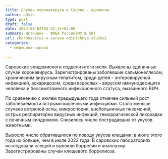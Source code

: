 ```yaml
---
title: Cлучаи коронавируса в Сарове - единичны
author: admin
type: post
draft: false
date: 2023-08-02T03:42:11+03:00
summary: Источник - ФМБА России(МУ № 50)
url: /koronavirus-v-sarove-edinichnye-sluchai
categories:
  - медицина-сарова
  
---
```


Саровские эпидемиологи подвели итоги июля. Выявлены единичные случаи коронавируса. Зарегистрированы заболевшие сальмонеллезом, хроническим вирусным гепатитом, среди детей - энтеровирусной инфекцией, аскаридозом, среди взрослых - вирусом иммунодефицита человека и бессимптомного инфекционного статуса, вызванного ВИЧ. 

По сравнению с июлем предыдущего года отмечен сильный рост заболеваемости острыми кишечными инфекциями. Стало меньше случаев ветряной оспы, микроспории, внебольничных пневмоний, острых респираторно вирусных инфекций, геморрагической лихорадки с почечным синдромом. Снизилось число пострадавших от укусов животными. 

Выросло число обратившихся по поводу укусов клещами: в июле этого года их больше, чем в июле 2022 года. В саровских лабораториях исследовали клещей и выявили боррелии и анаплазму. Зарегистрированы случаи клещевого боррелиоза.